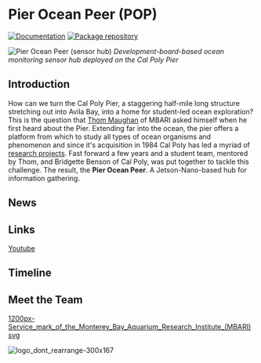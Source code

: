 # Pier Ocean Peer (POP)
[![Documentation](https://img.shields.io/badge/documentation-wiki-blue.svg?style=flat-square)]()
[![Package repository](https://img.shields.io/badge/packages-repository-b956e8.svg?style=flat-square)]()

![Pier Ocean Peer (sensor hub)](https://user-images.githubusercontent.com/52707386/110014697-f844bf80-7cd7-11eb-8a3d-dba524168be6.png)
*Development-board-based ocean monitoring sensor hub deployed on the Cal Poly Pier*

## Introduction
How can we turn the Cal Poly Pier, a staggering half-mile long structure stretching out into Avila Bay, into a home for student-led ocean exploration? This is the question that [Thom Maughan](https://www.mbari.org/maughan-thom/) of MBARI asked himself when he first heard about the Pier. Extending far into the ocean, the pier offers a platform from which to study all types of ocean organisms and phenomenon and since it's acquisition in 1984 Cal Poly has led a myriad of [research projects](http://www.marine.calpoly.edu/cal-poly-pier). Fast forward a few years and a student team, mentored by Thom, and Bridgette Benson of Cal Poly, was put together to tackle this challenge. The result, the **Pier Ocean Peer**. A Jetson-Nano-based hub for information gathering.

## News

## Links
[Youtube](https://www.youtube.com/channel/UCzPzillcGqliZ5dFIPqYFyw)

## Timeline

## Meet the Team

[1200px-Service_mark_of_the_Monterey_Bay_Aquarium_Research_Institute_(MBARI) svg](https://user-images.githubusercontent.com/52707386/110017962-a6059d80-7cdb-11eb-9c44-aa1f22a5226d.png)

![logo_dont_rearrange-300x167](https://user-images.githubusercontent.com/52707386/110017973-a9008e00-7cdb-11eb-9bba-8ae99ae1919a.png)
